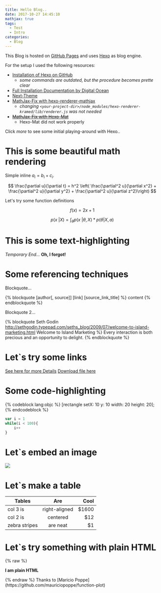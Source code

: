 ```yaml
---
title: Hello Blog..
date: 2017-10-27 14:45:10
mathjax: true
tags:
  - Test
  - Intro
categories:
  - Blog
---
```

This Blog is hosted on [GitHub Pages](https://pages.github.com/) and uses [Hexo](https://hexo.io/) as blog engine.

For the setup I used the following resources:
- [Installation of Hexo on GitHub](http://jdpaton.github.io/2012/11/05/setup-hexo/)
    - *some commands are outdated, but the procedure becomes prette clear*
- [Full Installation Documentation by Digital Ocean](https://www.digitalocean.com/community/tutorials/how-to-create-a-blog-with-hexo-on-ubuntu-14-04)
- [Next-Theme](https://github.com/iissnan/hexo-theme-next)
- [MathJax-Fix with hexo-renderer-mathjax](https://nathaniel.blog/tutorials/make-hexo-support-math-again/)
    - *changing `<your-project-dir>/node_modules/hexo-renderer-kramed/lib/renderer.js` was not needed*
- ~~[MathJax-Fix with Hexo-Mat](https://typewind.github.io/2017/03/12/mathjax/)~~
    - Hexo-Mat did not work properly

Click *more* to see some initial playing-around with Hexo..

<!-- more --> 

# This is some beautiful math rendering

Simple inline $a_i = b_i + c_i$.


$$
\frac{\partial u}{\partial t}
= h^2 \left( \frac{\partial^2 u}{\partial x^2} +
\frac{\partial^2 u}{\partial y^2} +
\frac{\partial^2 u}{\partial z^2}\right)
$$

Let's try some function definitions

$$f(x) = 2x + 1$$

$$ p(x~|X) = \int_\theta p(x~|\theta,X)*p(\theta|X,a) $$

# This is some text-highlighting

*Temporary End...*
**Oh, I forgot!**

# Some referencing techniques

Blockquote...

{% blockquote [author[, source]] [link] [source_link_title] %}
content
{% endblockquote %}

Blockquote 2...

{% blockquote Seth Godin http://sethgodin.typepad.com/seths_blog/2009/07/welcome-to-island-marketing.html Welcome to Island Marketing %}
Every interaction is both precious and an opportunity to delight.
{% endblockquote %}


# Let`s try some links

[See here for more Details](/assets/test.html)
[Download file here](/assets/d3-3.5.5.min.js)

# Some code-highlighting

{% codeblock lang:objc %}
[rectangle setX: 10 y: 10 width: 20 height: 20];
{% endcodeblock %}

```javascript
var i = 1
while(i < 100){
    i++
}
```

# Let`s embed an image

![](/images/dummy1.jpg)

# Let`s make a table

| Tables        | Are           | Cool  |
| ------------- |:-------------:| -----:|
| col 3 is      | right-aligned | $1600 |
| col 2 is      | centered      |   $12 |
| zebra stripes | are neat      |    $1 |

# Let`s try something with plain HTML

{% raw %}
<script src="https://cdnjs.cloudflare.com/ajax/libs/d3/3.5.5/d3.min.js"></script>
<script src="https://wzrd.in/standalone/function-plot@1.18.1"></script>
<p><b> I am plain HTML</b></p>
<p>
<script> document.write("And I'm the Javascript-Plotter")</script>
</p>
<div id=quadratic></div>
<script>
    functionPlot({
    target: '#quadratic',
    data: [{
        fn: 'x^2'
        }]
    })
</script>
{% endraw %}
Thanks to [Maricio Poppe](https://github.com/mauriciopoppe/function-plot)